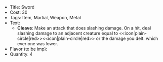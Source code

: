 * Title: Sword
* Cost: 30
* Tags: Item, Martial, Weapon, Metal
* Text: 
	* **Cleave**: Make an attack that does slashing damage. On a hit, deal slashing damage to an adjacent creature equal to <<icon|plain-circle|red>><<icon|plain-circle|red>> or the damage you delt. which ever one was lower.
* Flavor (to be imp):
* Quantity: 4